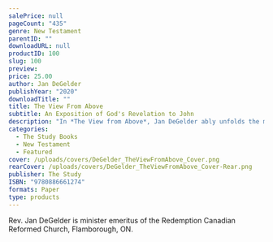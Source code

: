 ```yaml
---
salePrice: null
pageCount: "435"
genre: New Testament
parentID: ""
downloadURL: null
productID: 100
slug: 100
preview: 
price: 25.00
author: Jan DeGelder
publishYear: "2020"
downloadTitle: ""
title: The View From Above
subtitle: An Exposition of God's Revelation to John
description: "In *The View from Above*, Jan DeGelder ably unfolds the meaning of Revelation's cosmic drama. Like the book of Revelation itself, this volume inspires hope and confidence. DeGelder is refreshingly honest about not having all the answers to this fascinating, 'noisy' book (as he likes to call it), and yet he demonstrates throughout just how clearly and directly Revelation speaks to the church of Christ today. In our post-Christian and secularized world, DeGelder's persistent focus on the reality that Christ has conquered, reigns on high, and is coming in victory provides deep comfort and hope."
categories:
  - The Study Books
  - New Testament
  - Featured
cover: /uploads/covers/DeGelder_TheViewFromAbove_Cover.png
rearCover: /uploads/covers/DeGelder_TheViewFromAbove_Cover-Rear.png
publisher: The Study
ISBN: "9780886661274"
formats: Paper
type: products
---
```

Rev. Jan DeGelder is minister emeritus of the Redemption Canadian Reformed Church, Flamborough, ON.
